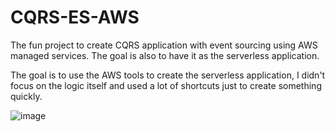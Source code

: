 # CQRS-ES-AWS
The fun project to create CQRS application with event sourcing using AWS managed services. The goal is also to have it as the serverless application. 

The goal is to use the AWS tools to create the serverless application, I didn't focus on the logic itself and used a lot of shortcuts just to create something quickly.

![image](https://user-images.githubusercontent.com/16691292/194073431-4f91fa78-7cd8-463d-ba8c-06595e048030.png)
